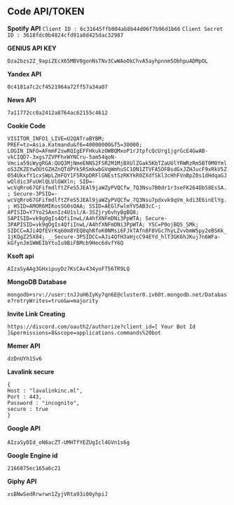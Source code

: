 ## Code API/TOKEN

**Spotify API**
```Client ID : 6c31645ffb004ab8b44d06f7b96d1b66```
```Client Secret ID : 3618fdc0b4824cfd91a8d425dac32987```

**GENIUS API KEY**

```Dza2bzs2Z_9apiZEcX65MBV0gonNsTNv3CwWAoOkChvA5ayhpnnm5ObhpuADMpOL```

**Yandex API**

```0c4181a7c2cf4521964a72ff57a34a07```

**News API**

```7a11772cc0a2412a8764ac62155c4612```

**Cookie Code**

```VISITOR_INFO1_LIVE=U2QATraBYBM; PREF=tz=Asia.Katmandu&f6=40000000&f5=30000; LOGIN_INFO=AFmmF2swRQIgEFFHkukzOWBQMxoP1rJtpfcQcUrg1jgrGcE4GwAB-vkCIQD7-3xgs7ZVPFhxWYNCru-5am54qoN-Vmcia59iWygRGA:QUQ3MjNmeENNS2FSR2M1MjBXUlZGak5KbTZaUUlYRWRzRm5BT0M0YmloS3ZKZEYwOUtGZHZnQTdPYk5RSmkwbGVqWmhuSC1ON1ZTVFA5OFBsdGxJZHJucF9xRkV5Z054UkxfY1cxSWpLZmFQY1F5RXpDRFlGNEstSzRKYkR0ZXdfSkl3cHhFVnBpZ0s1dHdqaGJwQldic3FuUHlQLUlGWXln; SID=-wcVqRro67GFifmdlftZFeS5JEAl9jaWZyPVQCfw_7Q3Nsu7B0dr1r3seFK264Db58EsSA.; Secure-3PSID=-wcVqRro67GFifmdlftZFeS5JEAl9jaWZyPVQCfw_7Q3Nsu7pdxvk9qVm_kdi3E6inElYg.; HSID=AMOR6MIKosSG0sOAA; SSID=AEGlFwlmYV5AB3cC-; APISID=Y7Yo2SAxnIz4U1sl/A-3SZjry6vhyBgBQ8; SAPISID=vk9gOgIs4QfiInwL/A4hfXNFmDNi3PpWTA; Secure-3PAPISID=vk9gOgIs4QfiInwL/A4hfXNFmDNi3PpWTA; YSC=P0ojBQS_SMk; SIDCC=AJi4QfEVrKq60m8YEQ8qhRfoK0NMsi6FJkTAfn8F8VGc7hyLZvvbmW5py2eBSKk_1jKQgZ25X84; __Secure-3PSIDCC=AJi4QfH3aHjcC94EYd_hlT3GK6hJKuj7n6WFa-kGfynJm1WWEIbYtuIu9BiFBMcb9Hec6dvfY6Q```

**Ksoft api**

```AIzaSyAAg3GHxipuyDz7KsCAv434yoFT56TR9LQ```


**MongoDB Database**

```mongodb+srv://user:tnJJuH6IyKy7qn6E@cluster0.iv60t.mongodb.net/Database?retryWrites=true&w=majority```

**Invite Link Creating**

```https://discord.com/oauth2/authorize?client_id=[ Your Bot Id ]&permissions=8&scope=applications.commands%20bot```

**Memer API**

```
dzDnUYh1Sv6
```

**Lavalink secure**

```
{
Host : "lavalinkinc.ml",
Port : 443,
Password : "incognito",
secure : true
} 
```

**Google API**

```AIzaSyDId_oN6acZT-UMHTfYEZUgIcl4GVn1s6g```
︎︎︎ ︎︎︎ ︎︎︎

**Google Engine id**

```2166875ec165a6c21```

**Giphy API**

```xsBNwSedRrwrwn1ZyjVRta93i00yhpiJ```
